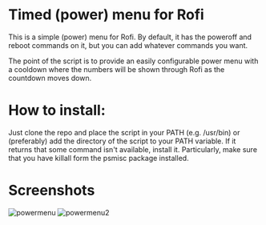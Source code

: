 # Timed (power) menu for Rofi

This is a simple (power) menu for Rofi. By default, it has the poweroff and reboot commands on it, but you can add whatever commands you want.

The point of the script is to provide an easily configurable power menu with a cooldown where the numbers will be shown through Rofi as the countdown moves down.

# How to install: 

Just clone the repo and place the script in your PATH (e.g. /usr/bin) or (preferably) add the directory of the script to your PATH variable. If it returns that some command isn't available, install it. Particularly, make sure that you have killall form the psmisc package installed.

# Screenshots
![powermenu](https://user-images.githubusercontent.com/60475104/168268508-71d35a85-0634-4743-84c4-23561f857d3b.png)
![powermenu2](https://user-images.githubusercontent.com/60475104/168268516-1074612f-2634-40a8-8f4f-aa43f8862573.png)
